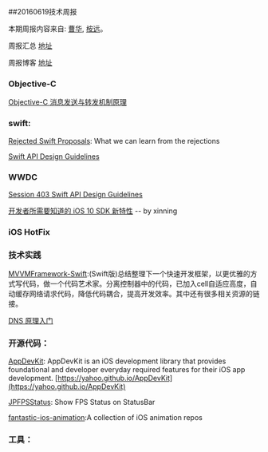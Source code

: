 
##20160619技术周报

本期周报内容来自: [曹华](https://github.com/GlareCH), [桉远](https://github.com/AnYuan)。

周报汇总 [地址](https://github.com/BaiduHiDeviOS/iOS-Tech-Weekly)

周报博客 [地址](http://baiduhidevios.github.io/)

### Objective-C

[Objective-C 消息发送与转发机制原理](http://yulingtianxia.com/blog/2016/06/15/Objective-C-Message-Sending-and-Forwarding/)


### swift:

[Rejected Swift Proposals](http://chris.eidhof.nl/post/rejected-swift-proposals/): What we can learn from the rejections

[Swift API Design Guidelines](https://swift.org/documentation/api-design-guidelines/)

### WWDC

[Session 403 Swift API Design Guidelines](https://developer.apple.com/videos/play/wwdc2016/403/)

[开发者所需要知道的 iOS 10 SDK 新特性](https://onevcat.com/2016/06/ios-10-sdk/) -- by xinning

### iOS HotFix


### 技术实践

[MVVMFramework-Swift](https://github.com/lovemo/MVVMFramework-Swift):(Swift版)总结整理下一个快速开发框架，以更优雅的方式写代码，做一个代码艺术家。分离控制器中的代码，已加入cell自适应高度，自动缓存网络请求代码，降低代码耦合，提高开发效率。其中还有很多相关资源的链接。

[DNS 原理入门](http://www.ruanyifeng.com/blog/2016/06/dns.html)


### 开源代码：

[AppDevKit](https://github.com/yahoo/AppDevKit): AppDevKit is an iOS development library that provides foundational and developer everyday required features for their iOS app development. [https://yahoo.github.io/AppDevKit](https://yahoo.github.io/AppDevKit)

[JPFPSStatus](https://github.com/joggerplus/JPFPSStatus): Show FPS Status on StatusBar

[fantastic-ios-animation](https://github.com/onmyway133/fantastic-ios-animation):A collection of iOS animation repos

### 工具：
